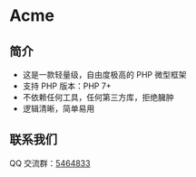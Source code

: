 # Acme

## 简介

* 这是一款轻量级，自由度极高的 PHP 微型框架
* 支持 PHP 版本：PHP 7+
* 不依赖任何工具，任何第三方库，拒绝臃肿
* 逻辑清晰，简单易用

## 联系我们

QQ 交流群：[5464833](https://jq.qq.com/?_wv=1027&k=FLGYrbsR)
